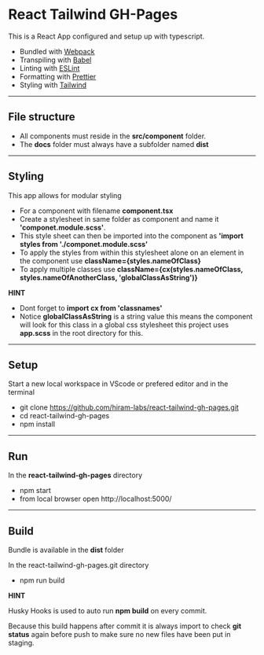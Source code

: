 # React Tailwind GH-Pages

This is a React App configured and setup up with typescript.

- Bundled with [Webpack](https://webpack.js.org)
- Transpiling with [Babel](https://babeljs.io/)
- Linting with [ESLint](https://eslint.org/)
- Formatting with [Prettier](https://prettier.io/)
- Styling with [Tailwind](https://tailwindcss.com)

---

## File structure

- All components must reside in the **src/component** folder.
- The **docs** folder must always have a subfolder named **dist**

---

## Styling

This app allows for modular styling

- For a component with filename **component.tsx**
- Create a stylesheet in same folder as component and name it **'componet.module.scss'**.
- This style sheet can then be imported into the component as **'import styles from './componet.module.scss'**
- To apply the styles from within this stylesheet alone on an element in the component use **className={styles.nameOfClass}**
- To apply multiple classes use **className={cx(styles.nameOfClass, styles.nameOfAnotherClass, 'globalClassAsString')}**

**HINT**

- Dont forget to **import cx from 'classnames'**
- Notice **globalClassAsString** is a string value this means the component will look for this class in a global css stylesheet this project uses **app.scss** in the root directory for this.

---

## Setup

Start a new local workspace in VScode or prefered editor and in the terminal

- git clone https://github.com/hiram-labs/react-tailwind-gh-pages.git
- cd react-tailwind-gh-pages
- npm install

---

## Run

In the **react-tailwind-gh-pages** directory

- npm start
- from local browser open http://localhost:5000/

---

## Build

Bundle is available in the **dist** folder

In the react-tailwind-gh-pages.git directory

- npm run build

**HINT**

Husky Hooks is used to auto run **npm build** on every commit.

Because this build happens after commit it is always import to check **git status** again before push to make sure no new files have been put in staging.
